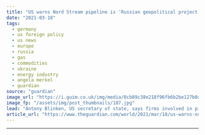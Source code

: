 ```yaml
---
title: "US warns Nord Stream pipeline is 'Russian geopolitical project'"
date: "2021-03-18"
tags: 
  - germany
  - us foreign policy
  - us news
  - europe
  - russia
  - gas
  - commodities
  - ukraine
  - energy industry
  - angela merkel
  - guardian
source: "guardian"
image_url: "https://i.guim.co.uk/img/media/8cb89c38e218f96fb6b2be127b0a6e2054f87b85/0_0_3500_2099/master/3500.jpg?width=460&quality=85&auto=format&fit=max&s=778bd9f2bee0cb02ef618bb6fcc16317"
image_fp: "/assets/img/post_thumbnails/187.jpg"
lead: "Antony Blinken, US secretary of state, says firms involved in pipeline should stop work or risk sanctionsThe German-backed Nord Stream pipeline is “a Russian geopolitical project intended to divide Europe and weaken European energy security”, the US ..."
article_url: "https://www.theguardian.com/world/2021/mar/18/us-warns-nord-stream-pipeline-is-russian-geopolitical-project"
---
```


---
